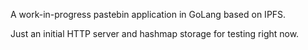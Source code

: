 A work-in-progress pastebin application in GoLang based on IPFS.

Just an initial HTTP server and hashmap storage for testing right now.
